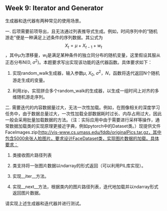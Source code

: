 ## Week 9: Iterator and Generator

生成器和迭代器有两种常见的使用场景。

一. 后项需要前项导出，且无法通过列表推导式生成。例如，时间序列中的“随机游走”便是一种满足上述条件的序列数据。其公式为$$X_t = \mu + X_{t-1} + w_t$$，其中$\mu$为漂移量，$w_{t}$是满足某种条件的独立同分布的随机变量，这里假设其服从正态分布N(0, $\sigma^2$)。本题要求写出实现该功能的迭代器函数。具体要求如下：

1. 实现random_walk生成器，输入参数$\mu$, $X_0$, $\sigma^2$，$N$，函数将迭代返回N个随机游走生成的变量。

2. 利用zip，实现拼合多个random_walk的生成器，以生成一组时间上对齐的多维随机游走序列。 

二. 需要迭代的内容数据量过大，无法一次性加载。例如，在图像相关的深度学习任务中，由于数据总量过大，一次性加载全部数据耗时过长、内存占用过大，因此一般会采用批量加载数据的方法。（注：实际应用中由于需要进行采样等操作，通常数据加载类的实现原理更接近字典，例如pytorch中的Dataset类。）现提供文件FaceImages.zip(http://vis-www.cs.umass.edu/fddb/originalPics.tar.gz，其中包含5000余张人脸图片。要求设计FaceDataset类，实现图片数据的加载。具体要求：

1. 类接收图片路径列表

2. 类支持将一张图片数据以ndarray的形式返回（可以利用PIL库实现）。

3. 实现\__iter__方法。

4. 实现\__next__方法，根据类内的图片路径列表，迭代地加载并以ndarray形式返回图片数据。

请实现上述生成器和迭代器并进行测试。